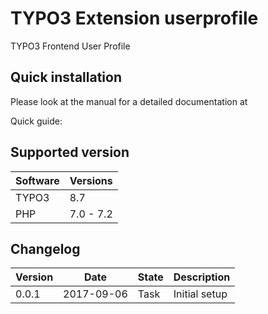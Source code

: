 # TYPO3 Extension userprofile

TYPO3 Frontend User Profile

## Quick installation

Please look at the manual for a detailed documentation at 


Quick guide:


## Supported version

| Software    | Versions   |
| ----------- | ---------- |
| TYPO3       | 8.7        |
| PHP         | 7.0 - 7.2  |

## Changelog

| Version    | Date       | State        | Description                                                                                                                |
| ---------- | ---------- | ------------ | -------------------------------------------------------------------------------------------------------------------------- |
| 0.0.1      | 2017-09-06 | Task         | Initial setup  |
